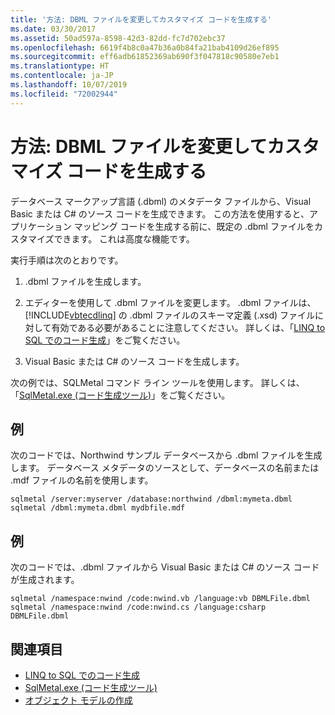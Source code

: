 ```yaml
---
title: '方法: DBML ファイルを変更してカスタマイズ コードを生成する'
ms.date: 03/30/2017
ms.assetid: 50ad597a-8598-42d3-82dd-fc7d702ebc37
ms.openlocfilehash: 6619f4b8c0a47b36a0b84fa21bab4109d26ef895
ms.sourcegitcommit: eff6adb61852369ab690f3f047818c90580e7eb1
ms.translationtype: HT
ms.contentlocale: ja-JP
ms.lasthandoff: 10/07/2019
ms.locfileid: "72002944"
---
```

# <a name="how-to-generate-customized-code-by-modifying-a-dbml-file"></a>方法: DBML ファイルを変更してカスタマイズ コードを生成する
データベース マークアップ言語 (.dbml) のメタデータ ファイルから、Visual Basic または C# のソース コードを生成できます。 この方法を使用すると、アプリケーション マッピング コードを生成する前に、既定の .dbml ファイルをカスタマイズできます。 これは高度な機能です。  
  
 実行手順は次のとおりです。  
  
1. .dbml ファイルを生成します。  
  
2. エディターを使用して .dbml ファイルを変更します。 .dbml ファイルは、[!INCLUDE[vbtecdlinq](../../../../../../includes/vbtecdlinq-md.md)] の .dbml ファイルのスキーマ定義 (.xsd) ファイルに対して有効である必要があることに注意してください。 詳しくは、「[LINQ to SQL でのコード生成](code-generation-in-linq-to-sql.md)」をご覧ください。  
  
3. Visual Basic または C# のソース コードを生成します。  
  
 次の例では、SQLMetal コマンド ライン ツールを使用します。 詳しくは、「[SqlMetal.exe (コード生成ツール)](../../../../tools/sqlmetal-exe-code-generation-tool.md)」をご覧ください。  
  
## <a name="example"></a>例  
 次のコードでは、Northwind サンプル データベースから .dbml ファイルを生成します。 データベース メタデータのソースとして、データベースの名前または .mdf ファイルの名前を使用します。  
  
```console  
sqlmetal /server:myserver /database:northwind /dbml:mymeta.dbml  
sqlmetal /dbml:mymeta.dbml mydbfile.mdf  
```  
  
## <a name="example"></a>例  
 次のコードでは、.dbml ファイルから Visual Basic または C# のソース コードが生成されます。  
  
```console
sqlmetal /namespace:nwind /code:nwind.vb /language:vb DBMLFile.dbml  
sqlmetal /namespace:nwind /code:nwind.cs /language:csharp DBMLFile.dbml  
```  
  
## <a name="see-also"></a>関連項目

- [LINQ to SQL でのコード生成](code-generation-in-linq-to-sql.md)
- [SqlMetal.exe (コード生成ツール)](../../../../tools/sqlmetal-exe-code-generation-tool.md)
- [オブジェクト モデルの作成](creating-the-object-model.md)
